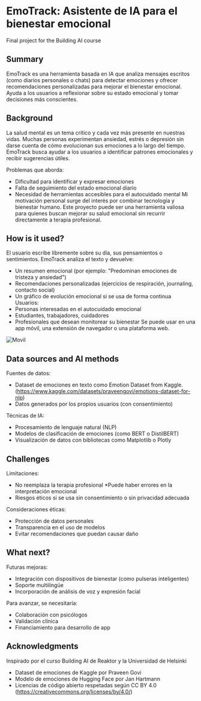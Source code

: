 <!-- This is the markdown template for the final project of the Building AI course, 
created by Reaktor Innovations and University of Helsinki. 
Copy the template, paste it to your GitHub README and edit! -->

# EmoTrack: Asistente de IA para el bienestar emocional

Final project for the Building AI course

## Summary

EmoTrack es una herramienta basada en IA que analiza mensajes escritos (como diarios personales o chats) para detectar emociones y ofrecer recomendaciones personalizadas para mejorar el bienestar emocional. Ayuda a los usuarios a reflexionar sobre su estado emocional y tomar decisiones más conscientes. 


## Background

La salud mental es un tema crítico y cada vez más presente en nuestras vidas. Muchas personas experimentan ansiedad, estrés o depresión sin darse cuenta de cómo evolucionan sus emociones a lo largo del tiempo. EmoTrack busca ayudar a los usuarios a identificar patrones emocionales y recibir sugerencias útiles.

Problemas que aborda:
* Dificultad para identificar y expresar emociones
* Falta de seguimiento del estado emocional diario
* Necesidad de herramientas accesibles para el autocuidado mental
Mi motivación personal surge del interés por combinar tecnología y bienestar humano. Este proyecto puede ser una herramienta valiosa para quienes buscan mejorar su salud emocional sin recurrir directamente a terapia profesional.


## How is it used?

El usuario escribe libremente sobre su día, sus pensamientos o sentimientos. EmoTrack analiza el texto y devuelve:
* Un resumen emocional (por ejemplo: "Predominan emociones de tristeza y ansiedad")
* Recomendaciones personalizadas (ejercicios de respiración, journaling, contacto social)
* Un gráfico de evolución emocional si se usa de forma continua
Usuarios:
* Personas interesadas en el autocuidado emocional
* Estudiantes, trabajadores, cuidadores
* Profesionales que desean monitorear su bienestar
Se puede usar en una app móvil, una extensión de navegador o una plataforma web.


![Movil](https://www.istockphoto.com/es/foto/maqueta-de-smartphone-primer-plano-de-la-mujer-usando-el-tel%C3%A9fono-m%C3%B3vil-con-la-gm1329568867-413259737)


## Data sources and AI methods
Fuentes de datos:
* Dataset de emociones en texto como Emotion Dataset from Kaggle. (https://www.kaggle.com/datasets/praveengovi/emotions-dataset-for-nlp)
* Datos generados por los propios usuarios (con consentimiento)

Técnicas de IA:
* Procesamiento de lenguaje natural (NLP)
* Modelos de clasificación de emociones (como BERT o DistilBERT)
* Visualización de datos con bibliotecas como Matplotlib o Plotly

## Challenges

Limitaciones:
* No reemplaza la terapia profesional
*Puede haber errores en la interpretación emocional
* Riesgos éticos si se usa sin consentimiento o sin privacidad adecuada

Consideraciones éticas:
* Protección de datos personales
* Transparencia en el uso de modelos
* Evitar recomendaciones que puedan causar daño

## What next?

Futuras mejoras:
* Integración con dispositivos de bienestar (como pulseras inteligentes)
* Soporte multilingüe
* Incorporación de análisis de voz y expresión facial

Para avanzar, se necesitaría:
* Colaboración con psicólogos
* Validación clínica
* Financiamiento para desarrollo de app

## Acknowledgments

Inspirado por el curso Building AI de Reaktor y la Universidad de Helsinki
* Dataset de emociones de Kaggle por Praveen Govi
* Modelo de emociones de Hugging Face por Jan Hartmann
* Licencias de código abierto respetadas según CC BY 4.0 (https://creativecommons.org/licenses/by/4.0/) 
